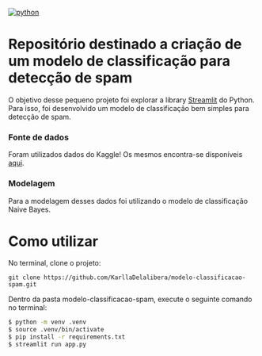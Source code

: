 [![python](https://img.shields.io/badge/python-3.8-blue.svg)](https://www.python.org/)

# Repositório destinado a criação de um modelo de classificação para detecção de spam

O objetivo desse pequeno projeto foi explorar a library [Streamlit](https://www.streamlit.io/) do Python. Para isso, foi desenvolvido um modelo de classificação bem simples para detecção de spam.

### Fonte de dados

Foram utilizados dados do Kaggle! Os mesmos encontra-se disponíveis [aqui](https://www.kaggle.com/team-ai/spam-text-message-classification).

### Modelagem

Para a modelagem desses dados foi utilizando o modelo de classificação Naive Bayes.

# Como utilizar

No terminal, clone o projeto:

```
git clone https://github.com/KarllaDelalibera/modelo-classificacao-spam.git
```

Dentro da pasta modelo-classificacao-spam, execute o seguinte comando no terminal:

```bash
$ python -m venv .venv
$ source .venv/bin/activate
$ pip install -r requirements.txt
$ streamlit run app.py
```
